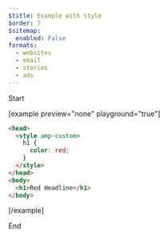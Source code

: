 ```yaml
---
$title: Example with style
$order: 7
$sitemap:
  enabled: False
formats:
  - websites
  - email
  - stories
  - ads
---
```


Start

[example preview="none" playground="true"]

```html
<head>
  <style amp-custom>
    h1 {
      color: red;
    }
  </style>
</head>
<body>
  <h1>Red Headline</h1>
</body>
```

[/example]

End
